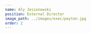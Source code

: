 ```yaml
---
name: Aly Jesionowski
position: External Director
image_path: ../images/exec/peyton.jpg
order: 2
---
```

